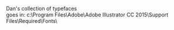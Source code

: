 Dan's collection of typefaces <br>
goes in: c:\Program Files\Adobe\Adobe Illustrator CC 2015\Support Files\Required\Fonts\

